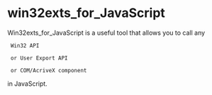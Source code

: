 # win32exts_for_JavaScript

Win32exts_for_JavaScript is a useful tool that allows you to call any 

     Win32 API 

     or User Export API 

     or COM/AcriveX component 
     
in JavaScript.
